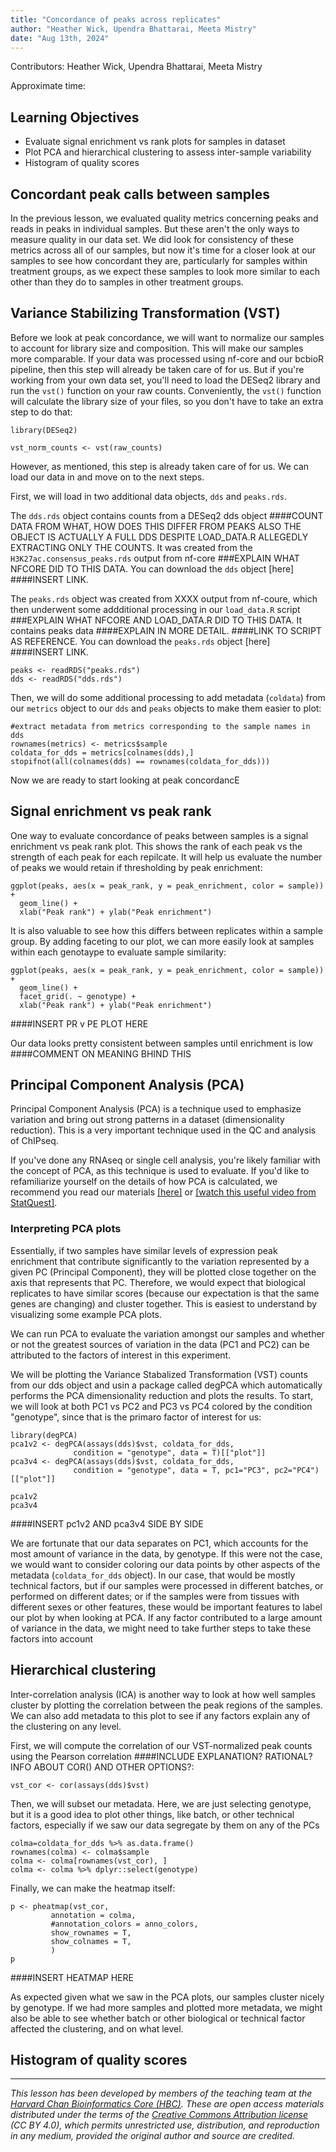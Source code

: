 ```yaml
---
title: "Concordance of peaks across replicates"
author: "Heather Wick, Upendra Bhattarai, Meeta Mistry"
date: "Aug 13th, 2024"
---
```


Contributors: Heather Wick, Upendra Bhattarai, Meeta Mistry

Approximate time: 

## Learning Objectives

* Evaluate signal enrichment vs rank plots for samples in dataset
* Plot PCA and hierarchical clustering to assess inter-sample variability
* Histogram of quality scores
  
## Concordant peak calls between samples

In the previous lesson, we evaluated quality metrics concerning peaks and reads in peaks in individual samples. But these aren't the only ways to measure quality in our data set. We did look for consistency of these metrics across all of our samples, but now it's time for a closer look at our samples to see how concordant they are, particularly for samples within treatment groups, as we expect these samples to look more similar to each other than they do to samples in other treatment groups.

## Variance Stabilizing Transformation (VST)

Before we look at peak concordance, we will want to normalize our samples to account for library size and composition. This will make our samples more comparable. If your data was processed using nf-core and our bcbioR pipeline, then this step will already be taken care of for us. But if you're working from your own data set, you'll need to load the DESeq2 library and run the `vst()` function on your raw counts. Conveniently, the `vst()` function will calculate the library size of your files, so you don't have to take an extra step to do that:

```
library(DESeq2)

vst_norm_counts <- vst(raw_counts)
```

However, as mentioned, this step is already taken care of for us. We can load our data in and move on to the next steps.

First, we will load in two additional data objects, `dds` and `peaks.rds`.

The `dds.rds` object contains counts from a DESeq2 dds object ####COUNT DATA FROM WHAT, HOW DOES THIS DIFFER FROM PEAKS ALSO THE OBJECT IS ACTUALLY A FULL DDS DESPITE LOAD_DATA.R ALLEGEDLY EXTRACTING ONLY THE COUNTS. It was created from the `H3K27ac.consensus_peaks.rds` output from nf-core ###EXPLAIN WHAT NFCORE DID TO THIS DATA. You can download the `dds` object [here] ####INSERT LINK. 

The `peaks.rds` object was created from XXXX output from nf-coure, which then underwent some addditional processing in our `load_data.R` script ###EXPLAIN WHAT NFCORE AND LOAD_DATA.R DID TO THIS DATA. It contains peaks data ####EXPLAIN IN MORE DETAIL. ####LINK TO SCRIPT AS REFERENCE. You can download the `peaks.rds` object [here] ####INSERT LINK. 

```
peaks <- readRDS("peaks.rds")
dds <- readRDS("dds.rds")
```

Then, we will do some additional processing to add metadata (`coldata`) from our `metrics` object to our `dds` and `peaks` objects to make them easier to plot:

```
#extract metadata from metrics corresponding to the sample names in dds
rownames(metrics) <- metrics$sample
coldata_for_dds = metrics[colnames(dds),]
stopifnot(all(colnames(dds) == rownames(coldata_for_dds)))
```

Now we are ready to start looking at peak concordancE

## Signal enrichment vs peak rank

One way to evaluate concordance of peaks between samples is a signal enrichment vs peak rank plot. This shows the rank of each peak vs the strength of each peak for each repilcate. It will help us evaluate the number of peaks we would retain if thresholding by peak enrichment:

```
ggplot(peaks, aes(x = peak_rank, y = peak_enrichment, color = sample)) + 
  geom_line() +
  xlab("Peak rank") + ylab("Peak enrichment")
```

It is also valuable to see how this differs between replicates within a sample group. By adding faceting to our plot, we can more easily look at samples within each genotaype to evaluate sample similarity:

```
ggplot(peaks, aes(x = peak_rank, y = peak_enrichment, color = sample)) + 
  geom_line() +
  facet_grid(. ~ genotype) +
  xlab("Peak rank") + ylab("Peak enrichment")
```

####INSERT PR v PE PLOT HERE

Our data looks pretty consistent between samples until enrichment is low ####COMMENT ON MEANING BHIND THIS

## Principal Component Analysis (PCA)

Principal Component Analysis (PCA) is a technique used to emphasize variation and bring out strong patterns in a dataset (dimensionality reduction). This is a very important technique used in the QC and analysis of ChIPseq.

If you've done any RNAseq or single cell analysis, you're likely familiar with the concept of PCA, as this technique is used to evaluate. If you'd like to refamiliarize yourself on the details of how PCA is calculated, we recommend you read our materials [[here]](https://hbctraining.github.io/DGE_workshop_salmon_online/lessons/principal_component_analysis.html) or [[watch this useful video from StatQuest]](https://www.youtube.com/watch?v=_UVHneBUBW0&ab_channel=StatQuestwithJoshStarmer).

### Interpreting PCA plots
Essentially, if two samples have similar levels of expression peak enrichment that contribute significantly to the variation represented by a given PC (Principal Component), they will be plotted close together on the axis that represents that PC. Therefore, we would expect that biological replicates to have similar scores (because our expectation is that the same genes are changing) and cluster together. This is easiest to understand by visualizing some example PCA plots.

We can run PCA to evaluate the variation amongst our samples and whether or not the greatest sources of variation in the data (PC1 and PC2) can be attributed to the factors of interest in this experiment.

We will be plotting the Variance Stabalized Transformation (VST) counts from our dds object and usin a package called degPCA which automatically performs the PCA dimensionality reduction and plots the results. To start, we will look at both PC1 vs PC2 and PC3 vs PC4 colored by the condition "genotype", since that is the primaro factor of interest for us:

```
library(degPCA)
pca1v2 <- degPCA(assays(dds)$vst, coldata_for_dds,
              condition = "genotype", data = T)[["plot"]]
pca3v4 <- degPCA(assays(dds)$vst, coldata_for_dds,
              condition = "genotype", data = T, pc1="PC3", pc2="PC4")[["plot"]]

pca1v2
pca3v4

```

####INSERT pc1v2 AND pca3v4 SIDE BY SIDE

We are fortunate that our data separates on PC1, which accounts for the most amount of variance in the data, by genotype. If this were not the case, we would want to consider coloring our data points by other aspects of the metadata (`coldata_for_dds` object). In our case, that would be mostly technical factors, but if our samples were processed in different batches, or performed on different dates; or if the samples were from tissues with different sexes or other features, these would be important features to label our plot by when looking at PCA. If any factor contributed to a large amount of variance in the data, we might need to take further steps to take these factors into account

## Hierarchical clustering

Inter-correlation analysis (ICA) is another way to look at how well samples cluster by plotting the correlation between the peak regions of the samples. We can also add metadata to this plot to see if any factors explain any of the clustering on any level.

First, we will compute the correlation of our VST-normalized peak counts using the Pearson correlation ####INCLUDE EXPLANATION? RATIONAL? INFO ABOUT COR() AND OTHER OPTIONS?:

```
vst_cor <- cor(assays(dds)$vst)
```

Then, we will subset our metadata. Here, we are just selecting genotype, but it is a good idea to plot other things, like batch, or other technical factors, especially if we saw our data segregate by them on any of the PCs

```
colma=coldata_for_dds %>% as.data.frame()
rownames(colma) <- colma$sample
colma <- colma[rownames(vst_cor), ]
colma <- colma %>% dplyr::select(genotype)
```

Finally, we can make the heatmap itself:

```
p <- pheatmap(vst_cor, 
         annotation = colma,
         #annotation_colors = anno_colors,
         show_rownames = T, 
         show_colnames = T, 
         )
p
```

####INSERT HEATMAP HERE

As expected given what we saw in the PCA plots, our samples cluster nicely by genotype. If we had more samples and plotted more metadata, we might also be able to see whether batch or other biological or technical factor affected the clustering, and on what level.

## Histogram of quality scores



***

*This lesson has been developed by members of the teaching team at the [Harvard Chan Bioinformatics Core (HBC)](http://bioinformatics.sph.harvard.edu/). These are open access materials distributed under the terms of the [Creative Commons Attribution license](https://creativecommons.org/licenses/by/4.0/) (CC BY 4.0), which permits unrestricted use, distribution, and reproduction in any medium, provided the original author and source are credited.*
